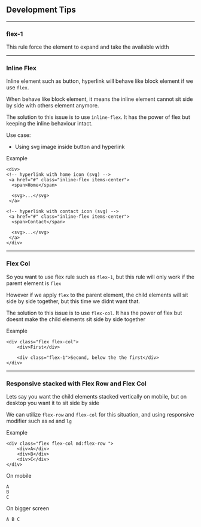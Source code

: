 ## Development Tips

----

### flex-1

This rule force the element to expand and take the available width

----

### Inline Flex

Inline element such as button, hyperlink will behave like block element if we use `flex`. 

When behave like block element, it means the inline element cannot sit side by side with others element anymore. 

The solution to this issue is to use `inline-flex`. It has the power of flex but keeping the inline behaviour intact.

Use case:

- Using svg image inside button and hyperlink

Example

```
<div>
<!-- hyperlink with home icon (svg) -->
 <a href="#" class="inline-flex items-center">
  <span>Home</span>

  <svg>...</svg>
 </a>

<!-- hyperlink with contact icon (svg) -->
 <a href="#" class="inline-flex items-center">
  <span>Contact</span>

  <svg>...</svg>
 </a>
</div>
```

----

### Flex Col

So you want to use flex rule such as `flex-1`, but this rule will only work if the parent element is `flex`

However if we apply `flex` to the parent element, the child elements will sit side by side together, but this time we didnt want that.

The solution to this issue is to use `flex-col`. It has the power of flex but doesnt make the child elements sit side by side together

Example

```
<div class="flex flex-col">
    <div>First</div>

    <div class="flex-1">Second, below the the first</div>
</div>
```

----

### Responsive stacked with Flex Row and Flex Col

Lets say you want the child elements stacked vertically on mobile, but on desktop you want it to sit side by side

We can utilize `flex-row` and `flex-col` for this situation, and using responsive modifier such as `md` and `lg`

Example

```
<div class="flex flex-col md:flex-row ">
    <div>A</div>
    <div>B</div>
    <div>C</div>
</div>
```

On mobile

```
A
B
C
```

On bigger screen

```
A B C
```

